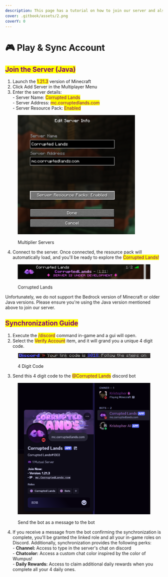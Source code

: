 ```yaml
---
description: This page has a tutorial on how to join our server and also sync your account
cover: .gitbook/assets/2.png
coverY: 0
---
```


# 🎮 Play & Sync Account

## <mark style="color:purple;">Join the Server (Java)</mark>

1. Launch the <mark style="color:purple;">1.21.3</mark> version of Minecraft
2. Click Add Server in the Multiplayer Menu
3. Enter the server details:\
   \-  Server Name: <mark style="color:purple;">Corrupted Lands</mark> \
   \-  Server Address: <mark style="color:purple;">mc.corruptedlands.com</mark>\
   \- Server Resource Pack: <mark style="color:purple;">Enabled</mark>

<figure><img src=".gitbook/assets/Screenshot 2025-01-24 140451 (1).png" alt="" width="375"><figcaption><p>Multiplier Servers</p></figcaption></figure>

4. Connect to the server. Once connected, the resource pack will automatically load, and you'll be ready to explore the <mark style="color:purple;">Corrupted Lands!</mark>

<figure><img src=".gitbook/assets/image (1) (1).png" alt=""><figcaption><p>Corrupted Lands</p></figcaption></figure>

Unfortunately, we do not support the Bedrock version of Minecraft or older Java versions. Please ensure you're using the Java version mentioned above to join our server.

## <mark style="color:purple;">Synchronization Guide</mark>

1. Execute the <mark style="color:purple;">/discord</mark> command in-game and a gui will open.
2. Select the <mark style="color:purple;">Verify Account</mark> item, and it will grand you a unique 4 digit code.

<figure><img src=".gitbook/assets/4digit.png" alt=""><figcaption><p>4 Digit Code</p></figcaption></figure>

3. Send this 4 digit code to the <mark style="color:purple;">@Corrupted Lands</mark> discord bot

<figure><img src=".gitbook/assets/image (2).png" alt="" width="428"><figcaption><p>Send the bot as a message to the bot</p></figcaption></figure>

4. If you receive a message from the bot confirming the synchronization is complete, you'll be granted the linked role and all your in-game roles on Discord. Additionally, synchronization provides the following perks:\
   &#x20;  \- **Channel:** Access to type in the server's chat on discord\
   &#x20;  \- **Chatcolor:** Access a custom chat color inspired by the color of Wumpus!\
   &#x20;  \- **Daily Rewards:** Access to claim additional daily rewards when you complete all your 4 daily ones.
